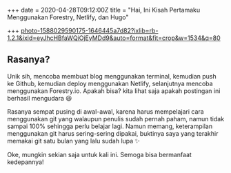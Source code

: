 +++
date = 2020-04-28T09:12:00Z
title = "Hai, Ini Kisah Pertamaku Menggunakan Forestry, Netlify, dan Hugo"

+++
[photo-1588029590175-1646445a7d82?ixlib=rb-1.2.1&ixid=eyJhcHBfaWQiOjEyMDd9&auto=format&fit=crop&w=1534&q=80](https://images.unsplash.com/photo-1588029590175-1646445a7d82?ixlib=rb-1.2.1&ixid=eyJhcHBfaWQiOjEyMDd9&auto=format&fit=crop&w=1534&q=80 "photo-1588029590175-1646445a7d82?ixlib=rb-1.2.1&ixid=eyJhcHBfaWQiOjEyMDd9&auto=format&fit=crop&w=1534&q=80")

## Rasanya?

Unik sih, mencoba membuat blog menggunakan terminal, kemudian push ke Github, kemudian deploy menggunakan Netlify, selanjutnya mencoba menggunakan Forestry.io. Apakah bisa? kita lihat saja apakah postingan ini berhasil mengudara :laughing: 

Rasanya sempat pusing di awal-awal, karena harus mempelajari cara menggunakan git yang walaupun penulis sudah pernah paham, namun tidak sampai 100% sehingga perlu belajar lagi. Namun memang, keterampilan menggunakan git harus sering-sering dipakai, buktinya saya yang terakhir memakai git satu bulan yang lalu sudah lupa :sparkles:

Oke, mungkin sekian saja untuk kali ini. Semoga bisa bermanfaat kedepannya!
